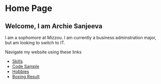 # Home Page
## Welcome, I am Archie Sanjeeva

I am a sophomore at Mizzou. I am currently a business adminstration major, but am looking to switch to IT. 

Navigate my website using these links

* [Skills](./skills.md)
* [Code Sample](./code_sample.md)
* [Hobbies](./hobby.md)
* [Boxing Result](.boxing.md)
